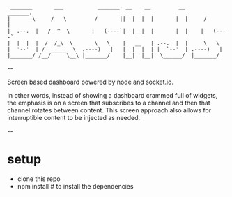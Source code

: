 


```
 _______       ___           _______. __    __         __       _______. 
|       \     /   \         /       ||  |  |  |       |  |     /       | 
|  .--.  |   /  ^  \       |   (----`|  |__|  |       |  |    |   (----` 
|  |  |  |  /  /_\  \       \   \    |   __   | .--.  |  |     \   \ 
|  '--'  | /  _____  \  .----)   |   |  |  |  | |  `--'  | .----)   | 
|_______/ /__/     \__\ |_______/    |__|  |__|  \______/  |_______/ 
```

--

Screen based dashboard powered by node and socket.io.

In other words, instead of showing a dashboard crammed full of widgets, the
emphasis is on a screen that subscribes to a channel and then that channel
rotates between content.  This screen approach also allows for interruptible
content to be injected as needed.

--

# setup

- clone this repo
- npm install # to install the dependencies




